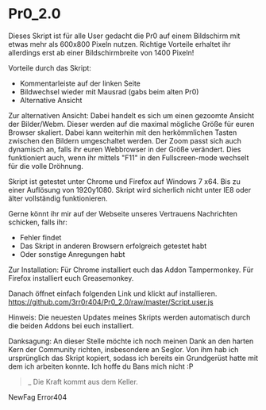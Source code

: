 Pr0_2.0
=======

Dieses Skript ist für alle User gedacht die Pr0 auf einem Bildschirm mit etwas mehr als 600x800 Pixeln nutzen.
Richtige Vorteile erhaltet ihr allerdings erst ab einer Bildschirmbreite von 1400 Pixeln!

Vorteile durch das Skript:
- Kommentarleiste auf der linken Seite
- Bildwechsel wieder mit Mausrad (gabs beim alten Pr0)
- Alternative Ansicht
 
Zur alternativen Ansicht:
Dabei handelt es sich um einen gezoomte Ansicht der Bilder/Webm. Dieser werden auf die maximal mögliche Größe für euren Browser skaliert. Dabei kann weiterhin mit den herkömmlichen Tasten zwischen den Bildern umgeschaltet werden. Der Zoom passt sich auch dynamisch an, falls ihr euren Webbrowser in der Größe verändert. Dies funktioniert auch, wenn ihr mittels "F11" in den Fullscreen-mode wechselt für die volle Dröhnung.

Skript ist getestet unter Chrome und Firefox auf Windows 7 x64. Bis zu einer Auflösung von 1920y1080.
Skript wird sicherlich nicht unter IE8 oder älter vollständig funktionieren.

Gerne könnt ihr mir auf der Webseite unseres Vertrauens Nachrichten schicken, falls ihr:
- Fehler findet
- Das Skript in anderen Browsern erfolgreich getestet habt
- Oder sonstige Anregungen habt

Zur Installation:
Für Chrome installiert euch das Addon Tampermonkey.
Für Firefox installiert euch Greasemonkey.

Danach öffnet einfach folgenden Link und klickt auf installieren.
https://github.com/3rr0r404/Pr0_2.0/raw/master/Script.user.js

Hinweis: Die neuesten Updates meines Skripts werden automatisch durch die beiden Addons bei euch installiert.

Danksagung:
An dieser Stelle möchte ich noch meinen Dank an den harten Kern der Community richten, insbesondere an Seglor. Von ihm hab ich ursprünglich das Skript kopiert, sodass ich bereits ein Grundgerüst hatte mit dem ich arbeiten konnte. Ich hoffe du Bans mich nicht :P


>_ Die Kraft kommt aus dem Keller.

NewFag Error404
